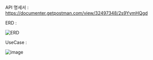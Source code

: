 
API 명세서 : https://documenter.getpostman.com/view/32497348/2s9YymHQgd

ERD : 



![ERD](https://github.com/LeeJaeHyung/scheduler/assets/69907023/66ba37e6-eebe-4cad-978c-391b0decee76)

UseCase : 


![image](https://github.com/LeeJaeHyung/scheduler/assets/69907023/e166bbec-6e98-4138-9ec8-657793af4eb0)


      

      

